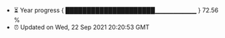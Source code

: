 - ⏳ Year progress { █████████████████████▁▁▁▁▁▁▁▁▁ } 72.56 %
- ⏰ Updated on Wed, 22 Sep 2021 20:20:53 GMT


